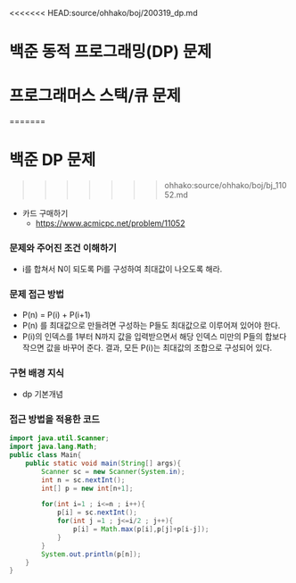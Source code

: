 <<<<<<< HEAD:source/ohhako/boj/200319_dp.md
# 백준 동적 프로그래밍(DP) 문제

# 프로그래머스 스택/큐 문제
=======
# 백준 DP 문제
>>>>>>> ohhako:source/ohhako/boj/bj_11052.md

- 카드 구매하기
  - https://www.acmicpc.net/problem/11052

### 문제와 주어진 조건 이해하기

- i를 합쳐서 N이 되도록 Pi를 구성하여 최대값이 나오도록 해라.

### 문제 접근 방법

- P(n) = P(i) + P(i+1)
- P(n) 를 최대값으로 만들려면 구성하는 P들도 최대값으로 이루어져 있어야 한다.
- P(i)의 인덱스를 1부터 N까지 값을 입력받으면서 해당 인덱스 미만의 P들의 합보다 작으면 값을 바꾸어 준다. 결과, 모든 P(i)는 최대값의 조합으로 구성되어 있다.

### 구현 배경 지식

- dp 기본개념

### 접근 방법을 적용한 코드

```java
import java.util.Scanner;
import java.lang.Math;
public class Main{
    public static void main(String[] args){
        Scanner sc = new Scanner(System.in);
        int n = sc.nextInt();
        int[] p = new int[n+1];

        for(int i=1 ; i<=n ; i++){
            p[i] = sc.nextInt();
            for(int j =1 ; j<=i/2 ; j++){
                p[i] = Math.max(p[i],p[j]+p[i-j]);
            }
        }
        System.out.println(p[n]);
    }
}
```
